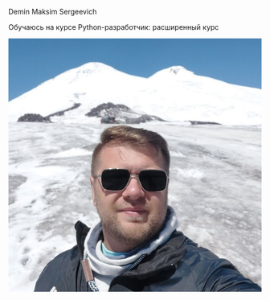 Demin Maksim Sergeevich

Обучаюсь на курсе Python-разработчик: расширенный курс

 ![Фото]( photo_2024-08-02_12-34-21.jpg)
